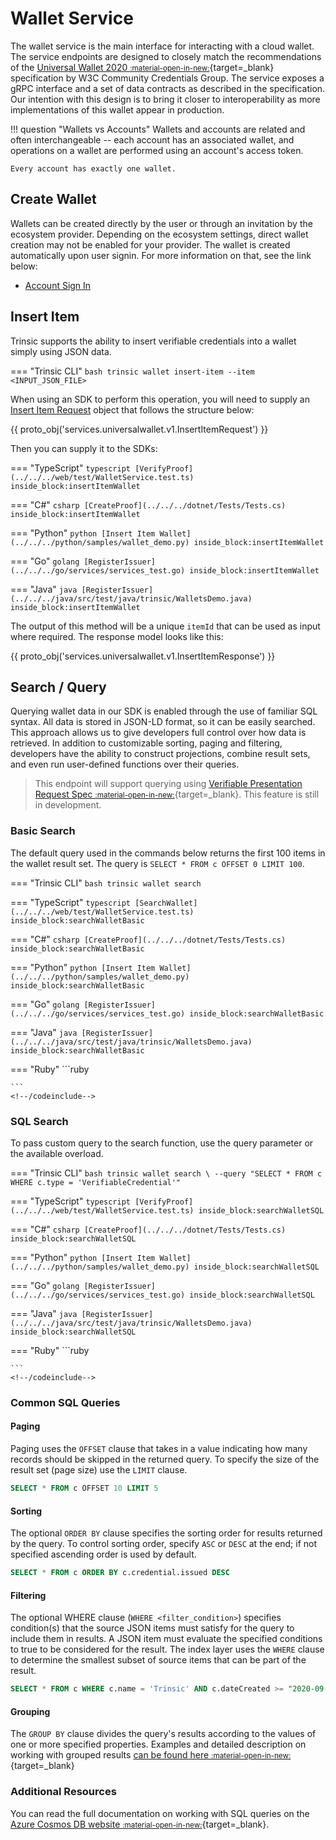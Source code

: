 # Wallet Service

The wallet service is the main interface for interacting with a cloud wallet. The service endpoints are designed to closely match the recommendations of the [Universal Wallet 2020 <small>:material-open-in-new:</small>](https://w3c-ccg.github.io/universal-wallet-interop-spec/){target=_blank} specification by W3C Community Credentials Group. The service exposes a gRPC interface and a set of data contracts as described in the specification. Our intention with this design is to bring it closer to interoperability as more implementations of this wallet appear in production.

!!! question "Wallets vs Accounts"
    Wallets and accounts are related and often interchangeable -- each account has an associated wallet, and operations on a wallet are performed using an account's access token.

    Every account has exactly one wallet. 


## Create Wallet

Wallets can be created directly by the user or through an invitation by the ecosystem provider. Depending on the ecosystem settings, direct wallet creation may not be enabled for your provider. The wallet is created automatically upon user signin. For more information on that, see the link below:

- [Account Sign In](./account-service.md#sign-in)

## Insert Item

Trinsic supports the ability to insert verifiable credentials into a wallet simply using JSON data.

=== "Trinsic CLI"
    ```bash
    trinsic wallet insert-item --item <INPUT_JSON_FILE>
    ```

When using an SDK to perform this operation, you will need to supply an [Insert Item Request](../proto/#insertitemrequest) object that follows the structure below:

{{ proto_obj('services.universalwallet.v1.InsertItemRequest') }}

Then you can supply it to the SDKs:

=== "TypeScript"
    <!--codeinclude-->
    ```typescript
    [VerifyProof](../../../web/test/WalletService.test.ts) inside_block:insertItemWallet
    ```
    <!--/codeinclude-->

=== "C#"
    <!--codeinclude-->
    ```csharp
    [CreateProof](../../../dotnet/Tests/Tests.cs) inside_block:insertItemWallet
    ```
    <!--/codeinclude-->

=== "Python"
    <!--codeinclude-->
    ```python
    [Insert Item Wallet](../../../python/samples/wallet_demo.py) inside_block:insertItemWallet
    ```
    <!--/codeinclude-->

=== "Go"
    <!--codeinclude-->
    ```golang
    [RegisterIssuer](../../../go/services/services_test.go) inside_block:insertItemWallet
    ```
    <!--/codeinclude-->

=== "Java"
    <!--codeinclude-->
    ```java
    [RegisterIssuer](../../../java/src/test/java/trinsic/WalletsDemo.java) inside_block:insertItemWallet
    ```
    <!--/codeinclude-->

The output of this method will be a unique `itemId` that can be used as input where required. The response model looks like this:

{{ proto_obj('services.universalwallet.v1.InsertItemResponse') }}

## Search / Query

Querying wallet data in our SDK is enabled through the use of familiar SQL syntax. All data is stored in JSON-LD format, so it can be easily searched.
This approach allows us to give developers full control over how data is retrieved. In addition to customizable sorting, paging and filtering, developers have the ability to construct projections, combine result sets, and even run user-defined functions over their queries.

> This endpoint will support querying using [Verifiable Presentation Request Spec <small>:material-open-in-new:</small>](https://w3c-ccg.github.io/vp-request-spec/){target=_blank}. This feature is still in development.

### Basic Search

The default query used in the commands below returns the first 100 items in the wallet result set. The query is `SELECT * FROM c OFFSET 0 LIMIT 100`.

=== "Trinsic CLI"
    ```bash
    trinsic wallet search
    ```

=== "TypeScript"
    <!--codeinclude-->
    ```typescript
    [SearchWallet](../../../web/test/WalletService.test.ts) inside_block:searchWalletBasic
    ```
    <!--/codeinclude-->

=== "C#"
    <!--codeinclude-->
    ```csharp
    [CreateProof](../../../dotnet/Tests/Tests.cs) inside_block:searchWalletBasic
    ```
    <!--/codeinclude-->

=== "Python"
    <!--codeinclude-->
    ```python
    [Insert Item Wallet](../../../python/samples/wallet_demo.py) inside_block:searchWalletBasic
    ```
    <!--/codeinclude-->

=== "Go"
    <!--codeinclude-->
    ```golang
    [RegisterIssuer](../../../go/services/services_test.go) inside_block:searchWalletBasic
    ```
    <!--/codeinclude-->

=== "Java"
    <!--codeinclude-->
    ```java
    [RegisterIssuer](../../../java/src/test/java/trinsic/WalletsDemo.java) inside_block:searchWalletBasic
    ```
    <!--/codeinclude-->

=== "Ruby"
    <!--codeinclude-->
    ```ruby
    
    ```
    <!--/codeinclude-->

### SQL Search

To pass custom query to the search function, use the query parameter or the available overload.

=== "Trinsic CLI"
    ```bash
    trinsic wallet search \
        --query "SELECT * FROM c WHERE c.type = 'VerifiableCredential'"
    ```

=== "TypeScript"
    <!--codeinclude-->
    ```typescript
    [VerifyProof](../../../web/test/WalletService.test.ts) inside_block:searchWalletSQL
    ```
    <!--/codeinclude-->

=== "C#"
    <!--codeinclude-->
    ```csharp
    [CreateProof](../../../dotnet/Tests/Tests.cs) inside_block:searchWalletSQL
    ```
    <!--/codeinclude-->

=== "Python"
    <!--codeinclude-->
    ```python
    [Insert Item Wallet](../../../python/samples/wallet_demo.py) inside_block:searchWalletSQL
    ```
    <!--/codeinclude-->

=== "Go"
    <!--codeinclude-->
    ```golang
    [RegisterIssuer](../../../go/services/services_test.go) inside_block:searchWalletSQL
    ```
    <!--/codeinclude-->

=== "Java"
    <!--codeinclude-->
    ```java
    [RegisterIssuer](../../../java/src/test/java/trinsic/WalletsDemo.java) inside_block:searchWalletSQL
    ```
    <!--/codeinclude-->

=== "Ruby"
    <!--codeinclude-->
    ```ruby
    
    ```
    <!--/codeinclude-->

### Common SQL Queries

#### Paging

Paging uses the `OFFSET` clause that takes in a value indicating how many records should be skipped in the returned query. To specify the size of the result set (page size) use the `LIMIT` clause.

```sql
SELECT * FROM c OFFSET 10 LIMIT 5
```

#### Sorting

The optional `ORDER BY` clause specifies the sorting order for results returned by the query. To control sorting order, specify `ASC` or `DESC` at the end; if not specified ascending order is used by default.

```sql
SELECT * FROM c ORDER BY c.credential.issued DESC
```

#### Filtering

The optional WHERE clause (`WHERE <filter_condition>`) specifies condition(s) that the source JSON items must satisfy for the query to include them in results. A JSON item must evaluate the specified conditions to true to be considered for the result. The index layer uses the `WHERE` clause to determine the smallest subset of source items that can be part of the result.

```sql
SELECT * FROM c WHERE c.name = 'Trinsic' AND c.dateCreated >= "2020-09-30T23:14:25.7251173Z"
```

#### Grouping

The `GROUP BY` clause divides the query's results according to the values of one or more specified properties.
Examples and detailed description on working with grouped results [can be found here <small>:material-open-in-new:</small>](https://docs.microsoft.com/en-us/azure/cosmos-db/sql-query-group-by){target=_blank}

### Additional Resources

You can read the full documentation on working with SQL queries on the [Azure Cosmos DB website <small>:material-open-in-new:</small>](https://docs.microsoft.com/en-us/azure/cosmos-db/sql-query-getting-started){target=_blank}.

